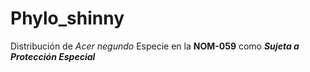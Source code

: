 # Phylo_shinny  
Distribución de *Acer negundo*  Especie en la **NOM-059** como __*Sujeta a Protección Especial*__  
